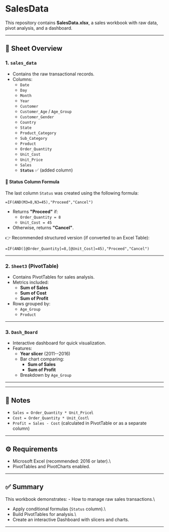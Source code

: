 # SalesData

This repository contains **SalesData.xlsx**, a sales workbook with raw
data, pivot analysis, and a dashboard.

------------------------------------------------------------------------

## 📑 Sheet Overview

### 1. `sales_data`

-   Contains the raw transactional records.
-   Columns:
    -   `Date`
    -   `Day`
    -   `Month`
    -   `Year`
    -   `Customer`
    -   `Customer_Age` / `Age_Group`
    -   `Customer_Gender`
    -   `Country`
    -   `State`
    -   `Product_Category`
    -   `Sub_Category`
    -   `Product`
    -   `Order_Quantity`
    -   `Unit_Cost`
    -   `Unit_Price`
    -   `Sales`
    -   **`Status`** ✅ (added column)

#### 🔹 Status Column Formula

The last column `Status` was created using the following formula:

``` excel
=IF(AND(M3=8,N3=45),"Proceed","Cancel")
```

-   Returns **"Proceed"** if:
    -   `Order_Quantity = 8`
    -   `Unit_Cost = 45`
-   Otherwise, returns **"Cancel"**.

👉 Recommended structured version (if converted to an Excel Table):

``` excel
=IF(AND([@Order_Quantity]=8,[@Unit_Cost]=45),"Proceed","Cancel")
```

------------------------------------------------------------------------

### 2. `Sheet3` (PivotTable)

-   Contains PivotTables for sales analysis.
-   Metrics included:
    -   **Sum of Sales**
    -   **Sum of Cost**
    -   **Sum of Profit**
-   Rows grouped by:
    -   `Age_Group`
    -   `Product`

------------------------------------------------------------------------

### 3. `Dash_Board`

-   Interactive dashboard for quick visualization.
-   Features:
    -   **Year slicer** (2011--2016)
    -   Bar chart comparing:
        -   **Sum of Sales**
        -   **Sum of Profit**
    -   Breakdown by `Age_Group`

------------------------------------------------------------------------
----------------------------------------------------------------

## 📝 Notes

-   `Sales = Order_Quantity * Unit_Price`\
-   `Cost = Order_Quantity * Unit_Cost`\
-   `Profit = Sales - Cost` (calculated in PivotTable or as a separate column)
------------------------------------------------------------------------

## ⚙️ Requirements

-   Microsoft Excel (recommended: 2016 or later).\
-   PivotTables and PivotCharts enabled.

------------------------------------------------------------------------

## ✅ Summary

This workbook demonstrates: - How to manage raw sales transactions.\
- Apply conditional formulas (`Status` column).\
- Build PivotTables for analysis.\
- Create an interactive Dashboard with slicers and charts.

------------------------------------------------------------------------
